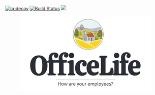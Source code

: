 [![codecov](https://codecov.io/gh/djaiss/homas/branch/master/graph/badge.svg)](https://codecov.io/gh/djaiss/homas)
[![Build Status](https://travis-ci.org/djaiss/homas.svg?branch=master)](https://travis-ci.org/djaiss/homas)
![](https://github.com/djaiss/homas/workflows/Unit%20tests/badge.svg)

<div align="center">
  <img src="docs/img/logo.png" />
</div>
